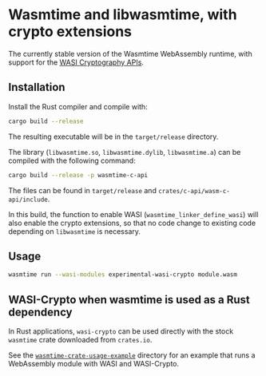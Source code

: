 # Wasmtime and libwasmtime, with crypto extensions

The currently stable version of the Wasmtime WebAssembly runtime,
with support for the
[WASI Cryptography APIs](https://github.com/WebAssembly/wasi-crypto).

## Installation

Install the Rust compiler and compile with:

```sh
cargo build --release
```

The resulting executable will be in the `target/release` directory.

The library (`libwasmtime.so`, `libwasmtime.dylib`, `libwasmtime.a`)
can be compiled with the following command:

```sh
cargo build --release -p wasmtime-c-api
```

The files can be found in `target/release` and
`crates/c-api/wasm-c-api/include`.

In this build, the function to enable WASI (`wasmtime_linker_define_wasi`)
will also enable the crypto extensions, so that no code change to
existing code depending on `libwasmtime` is necessary.

## Usage

```sh
wasmtime run --wasi-modules experimental-wasi-crypto module.wasm
```

## WASI-Crypto when wasmtime is used as a Rust dependency

In Rust applications, `wasi-crypto` can be used directly with
the stock `wasmtime` crate downloaded from `crates.io`.

See the [`wasmtime-crate-usage-example`](wasmtime-crate-usage-example)
directory for an example that runs a WebAssembly module with WASI
and WASI-Crypto.
